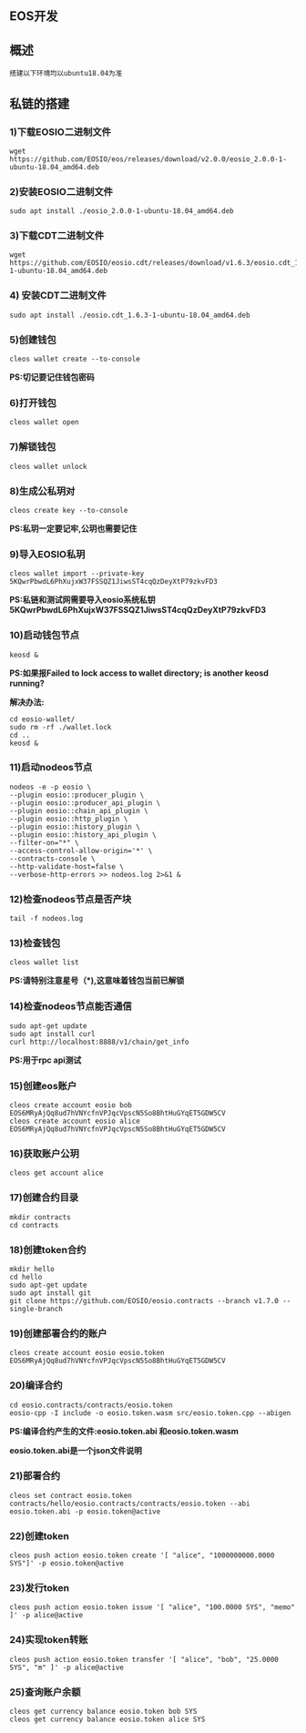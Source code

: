 ## EOS开发

## 概述

```
搭建以下环境均以ubuntu18.04为准
```

## 私链的搭建

### 1)下载EOSIO二进制文件

```
wget https://github.com/EOSIO/eos/releases/download/v2.0.0/eosio_2.0.0-1-ubuntu-18.04_amd64.deb
```

### 2)安装EOSIO二进制文件

```
sudo apt install ./eosio_2.0.0-1-ubuntu-18.04_amd64.deb
```

### 3)下载CDT二进制文件

```
wget https://github.com/EOSIO/eosio.cdt/releases/download/v1.6.3/eosio.cdt_1.6.3-1-ubuntu-18.04_amd64.deb
```

### 4) 安装CDT二进制文件

```
sudo apt install ./eosio.cdt_1.6.3-1-ubuntu-18.04_amd64.deb 
```

### 5)创建钱包

```
cleos wallet create --to-console
```

**PS:切记要记住钱包密码**

### 6)打开钱包

```
cleos wallet open
```

### 7)解锁钱包

```text
cleos wallet unlock
```

### 8)生成公私玥对

```
cleos create key --to-console 
```

**PS:私玥一定要记牢,公玥也需要记住**

### 9)导入EOSIO私玥

```
cleos wallet import --private-key 5KQwrPbwdL6PhXujxW37FSSQZ1JiwsST4cqQzDeyXtP79zkvFD3
```

**PS:私链和测试网需要导入eosio系统私钥5KQwrPbwdL6PhXujxW37FSSQZ1JiwsST4cqQzDeyXtP79zkvFD3**

### 10)启动钱包节点

```
keosd &
```

**PS:如果报Failed to lock access to wallet directory; is another keosd running?**

**解决办法:**

````
cd eosio-wallet/
sudo rm -rf ./wallet.lock
cd ..
keosd &
````

### 11)启动nodeos节点

```
nodeos -e -p eosio \
--plugin eosio::producer_plugin \
--plugin eosio::producer_api_plugin \
--plugin eosio::chain_api_plugin \
--plugin eosio::http_plugin \
--plugin eosio::history_plugin \
--plugin eosio::history_api_plugin \
--filter-on="*" \
--access-control-allow-origin='*' \
--contracts-console \
--http-validate-host=false \
--verbose-http-errors >> nodeos.log 2>&1 &
```

### 12)检查nodeos节点是否产块

```
tail -f nodeos.log
```

### 13)检查钱包

```
cleos wallet list
```

**PS:请特别注意星号（*),这意味着钱包当前已解锁**

### 14)检查nodeos节点能否通信

```
sudo apt-get update
sudo apt install curl
curl http://localhost:8888/v1/chain/get_info
```

**PS:用于rpc api测试**

### 15)创建eos账户

```
cleos create account eosio bob EOS6MRyAjQq8ud7hVNYcfnVPJqcVpscN5So8BhtHuGYqET5GDW5CV
cleos create account eosio alice EOS6MRyAjQq8ud7hVNYcfnVPJqcVpscN5So8BhtHuGYqET5GDW5CV
```

### 16)获取账户公玥

```
cleos get account alice
```

### 17)创建合约目录

```
mkdir contracts
cd contracts
```

### 18)创建token合约

```
mkdir hello
cd hello
sudo apt-get update
sudo apt install git
git clone https://github.com/EOSIO/eosio.contracts --branch v1.7.0 --single-branch
```

### 19)创建部署合约的账户

```
cleos create account eosio eosio.token EOS6MRyAjQq8ud7hVNYcfnVPJqcVpscN5So8BhtHuGYqET5GDW5CV
```

### 20)编译合约

```
cd eosio.contracts/contracts/eosio.token
eosio-cpp -I include -o eosio.token.wasm src/eosio.token.cpp --abigen
```

**PS:编译合约产生的文件:eosio.token.abi 和eosio.token.wasm**

**eosio.token.abi是一个json文件说明**

### 21)部署合约

```
cleos set contract eosio.token contracts/hello/eosio.contracts/contracts/eosio.token --abi eosio.token.abi -p eosio.token@active
```

### 22)创建token

```
cleos push action eosio.token create '[ "alice", "1000000000.0000 SYS"]' -p eosio.token@active
```

### 23)发行token

```
cleos push action eosio.token issue '[ "alice", "100.0000 SYS", "memo" ]' -p alice@active
```

### 24)实现token转账

```
cleos push action eosio.token transfer '[ "alice", "bob", "25.0000 SYS", "m" ]' -p alice@active
```

### 25)查询账户余额

```
cleos get currency balance eosio.token bob SYS
cleos get currency balance eosio.token alice SYS
```

